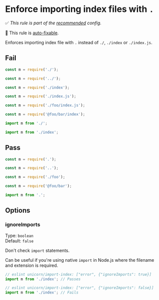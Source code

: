 # Enforce importing index files with `.`

✅ *This rule is part of the [recommended](https://github.com/sindresorhus/eslint-plugin-unicorn#recommended-config) config.*

🔧 This rule is [auto-fixable](https://eslint.org/docs/user-guide/command-line-interface#fixing-problems).

Enforces importing index file with `.` instead of `./`, `./index` or `./index.js`.


## Fail

```js
const m = require('./');
```

```js
const m = require('../');
```

```js
const m = require('./index');
```

```js
const m = require('./index.js');
```

```js
const m = require('./foo/index.js');
```

```js
const m = require('@foo/bar/index');
```

```js
import m from './';
```

```js
import m from './index';
```


## Pass

```js
const m = require('.');
```

```js
const m = require('..');
```

```js
const m = require('./foo');
```

```js
const m = require('@foo/bar');
```

```js
import m from '.';
```


## Options

### ignoreImports

Type: `boolean`\
Default: `false`

Don't check `import` statements.

Can be useful if you're using native `import` in Node.js where the filename and extension is required.

```js
// eslint unicorn/import-index: ["error", {"ignoreImports": true}]
import m from './index'; // Passes
```

```js
// eslint unicorn/import-index: ["error", {"ignoreImports": false}]
import m from './index'; // Fails
```
